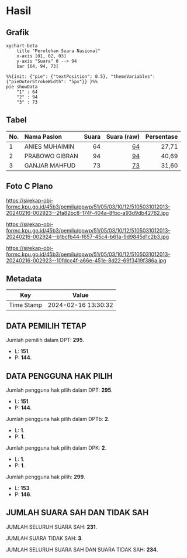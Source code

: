 # Hasil

## Grafik

```mermaid
xychart-beta
    title "Perolehan Suara Nasional"
    x-axis [01, 02, 03]
    y-axis "Suara" 0 --> 94
    bar [64, 94, 73]
```

```mermaid
%%{init: {"pie": {"textPosition": 0.5}, "themeVariables": {"pieOuterStrokeWidth": "5px"}} }%%
pie showData
    "1" : 64
    "2" : 94
    "3" : 73
```

## Tabel

| No. | Nama Paslon    | Suara | Suara (raw) | Persentase |
|:--- |:-------------- | -----:| -----------:| ----------:|
| 1   | ANIES MUHAIMIN | 64    | [64][p-1]   | 27,71      |
| 2   | PRABOWO GIBRAN | 94    | [94][p-2]   | 40,69      |
| 3   | GANJAR MAHFUD  | 73    | [73][p-3]   | 31,60      |


[p-1]: https://github.com/gigit-pemilu/pemilu-2024/blob/main/pilpres/hitung-suara/sub/51-bali/sub/05-klungkung/sub/03-klungkung/sub/1012-semarapura-klod-kangin/sub/013-tps/sub/paslon-1.txt
[p-2]: https://github.com/gigit-pemilu/pemilu-2024/blob/main/pilpres/hitung-suara/sub/51-bali/sub/05-klungkung/sub/03-klungkung/sub/1012-semarapura-klod-kangin/sub/013-tps/sub/paslon-2.txt
[p-3]: https://github.com/gigit-pemilu/pemilu-2024/blob/main/pilpres/hitung-suara/sub/51-bali/sub/05-klungkung/sub/03-klungkung/sub/1012-semarapura-klod-kangin/sub/013-tps/sub/paslon-3.txt

## Foto C Plano

https://sirekap-obj-formc.kpu.go.id/45b3/pemilu/ppwp/51/05/03/10/12/5105031012013-20240216-002923--2fa82bc8-174f-404a-8fbc-a93d9db42762.jpg

https://sirekap-obj-formc.kpu.go.id/45b3/pemilu/ppwp/51/05/03/10/12/5105031012013-20240216-002924--b1bcfb44-f657-45c4-b61a-9d9845d1c2b3.jpg

https://sirekap-obj-formc.kpu.go.id/45b3/pemilu/ppwp/51/05/03/10/12/5105031012013-20240216-002923--10fdcc4f-a66e-451e-8d22-69f3419f386a.jpg


## Metadata

| Key        | Value               |
| ---------- | ------------------- |
| Time Stamp | 2024-02-16 13:30:32 |


## DATA PEMILIH TETAP

Jumlah pemilih dalam DPT: **295**.
 * L: **151**.
 * P: **144**.

## DATA PENGGUNA HAK PILIH

Jumlah pengguna hak pilih dalam DPT: **295**.
 * L: **151**.
 * P: **144**.

Jumlah pengguna hak pilih dalam DPTb: **2**.
 * L: **1**.
 * P: **1**.

Jumlah pengguna hak pilih dalam DPK: **2**.
 * L: **1**.
 * P: **1**.

Jumlah pengguna hak pilih: **299**.
 * L: **153**.
 * P: **146**.

## JUMLAH SUARA SAH DAN TIDAK SAH

JUMLAH SELURUH SUARA SAH: **231**.

JUMLAH SUARA TIDAK SAH: **3**.

JUMLAH SELURUH SUARA SAH DAN SUARA TIDAK SAH: **234**.


